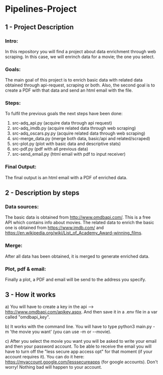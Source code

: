 # Pipelines-Project

## 1 - Project Description
  ### Intro:
  In this repository you will find a project about data enrichment through web scraping.
  In this case, we will enrinch data for a movie; the one you select.

  ### Goals:
  The main goal of this project is to enrich basic data with related data obtained through api-request, scraping or both.     Also, the second goal is to create a PDF with that data and send an html email with the file.

  ### Steps:
  To fulfil the previous goals the next steps have been done:
  1. src-adq_api.py (acquire data through api request)
  2. src-adq_imdb.py (acquire related data through web scraping)
  3. src-adq_oscars.py.py (acquire related data through web scraping)
  4. src-merge_data.py (merge both data, basic/api and related/scraped)
  5. src-plot.py (plot with basic data and descriptive stats)
  6. src-pdf.py (pdf with all previous data)
  7. src-send_email.py (html email with pdf to input receiver)

  ### Final Output:
  The final output is an html email with a PDF of enriched data.

## 2 - Description by steps
  ### Data sources:
  The basic data is obtained from http://www.omdbapi.com/. This is a free API which contains info about movies.
  The related data to enrich the basic one is obtained from https://www.imdb.com/ and                          https://en.wikipedia.org/wiki/List_of_Academy_Award-winning_films.
  ### Merge:
  After all data has been obtained, it is merged to generate enriched data.
  ### Plot, pdf & email:
  Finally a plot, a PDF and email will be send to the address you specify.
  
## 3 - How it works
  a) You will have to create a key in the api --> http://www.omdbapi.com/apikey.aspx. And then save it in a .env file in a var called "omdbapi_key".
  
  b) It works with the command line. You will have to type python3 main.py -m 'the movie you want' (you can use -m or --movie).
  
  c) After you select the movie you want you will be asked to write your email and then your password account. To be able to receive the email you will have to turn off the "less secure app access opt" for that moment (if your account requires it). You can do it here: https://myaccount.google.com/lesssecureapps (for google accounts). Don't worry! Nothing bad will happen to your account.
